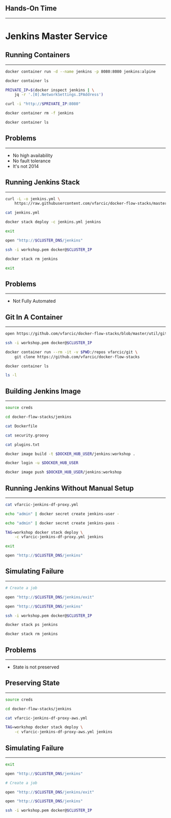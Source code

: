## Hands-On Time

---

# Jenkins Master Service


## Running Containers

---

```bash
docker container run -d --name jenkins -p 8080:8080 jenkins:alpine

docker container ls

PRIVATE_IP=$(docker inspect jenkins | \
    jq -r '.[0].NetworkSettings.IPAddress')

curl -i "http://$PRIVATE_IP:8080"

docker container rm -f jenkins

docker container ls
```


## Problems

---

* No high availability
* No fault tolerance
* It's not 2014


## Running Jenkins Stack

---

```bash
curl -L -o jenkins.yml \
    https://raw.githubusercontent.com/vfarcic/docker-flow-stacks/master/jenkins/jenkins-df-proxy.yml

cat jenkins.yml

docker stack deploy -c jenkins.yml jenkins

exit

open "http://$CLUSTER_DNS/jenkins"

ssh -i workshop.pem docker@$CLUSTER_IP

docker stack rm jenkins

exit
```


## Problems

---

* Not Fully Automated


## Git In A Container

---

```bash
open https://github.com/vfarcic/docker-flow-stacks/blob/master/util/git/Dockerfile

ssh -i workshop.pem docker@$CLUSTER_IP

docker container run --rm -it -v $PWD:/repos vfarcic/git \
    git clone https://github.com/vfarcic/docker-flow-stacks

docker container ls

ls -l
```


## Building Jenkins Image

---

```bash
source creds

cd docker-flow-stacks/jenkins

cat Dockerfile

cat security.groovy

cat plugins.txt

docker image build -t $DOCKER_HUB_USER/jenkins:workshop .

docker login -u $DOCKER_HUB_USER

docker image push $DOCKER_HUB_USER/jenkins:workshop
```


## Running Jenkins Without Manual Setup

---

```bash
cat vfarcic-jenkins-df-proxy.yml

echo "admin" | docker secret create jenkins-user -

echo "admin" | docker secret create jenkins-pass -

TAG=workshop docker stack deploy \
    -c vfarcic-jenkins-df-proxy.yml jenkins

exit

open "http://$CLUSTER_DNS/jenkins"
```


## Simulating Failure

---

```bash
# Create a job

open "http://$CLUSTER_DNS/jenkins/exit"

open "http://$CLUSTER_DNS/jenkins"

ssh -i workshop.pem docker@$CLUSTER_IP

docker stack ps jenkins

docker stack rm jenkins
```


## Problems

---

* State is not preserved


## Preserving State

---

```bash
source creds

cd docker-flow-stacks/jenkins

cat vfarcic-jenkins-df-proxy-aws.yml

TAG=workshop docker stack deploy \
    -c vfarcic-jenkins-df-proxy-aws.yml jenkins
```


## Simulating Failure

---

```bash
exit

open "http://$CLUSTER_DNS/jenkins"

# Create a job

open "http://$CLUSTER_DNS/jenkins/exit"

open "http://$CLUSTER_DNS/jenkins"

ssh -i workshop.pem docker@$CLUSTER_IP
```
